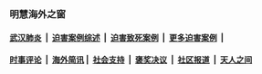 
### 明慧海外之窗

####  [武汉肺炎](indexes/365.md?t=01061700) &nbsp;|&nbsp;  [迫害案例综述](indexes/328.md?t=01061700) &nbsp;|&nbsp; [迫害致死案例](indexes/277.md?t=01061700)  &nbsp;|&nbsp; [更多迫害案例](indexes/81.md?t=01061700)  &nbsp;|&nbsp; 
####  [时事评论](indexes/251.md?t=01061700) &nbsp;|&nbsp; [海外简讯](indexes/245.md?t=01061700)&nbsp;|&nbsp;  [社会支持](indexes/140.md?t=01061700) &nbsp;|&nbsp; [褒奖决议](indexes/282.md?t=01061700) &nbsp;|&nbsp; [社区报道](indexes/91.md?t=01061700)  &nbsp;|&nbsp; [天人之间](indexes/78.md?t=01061700) 

